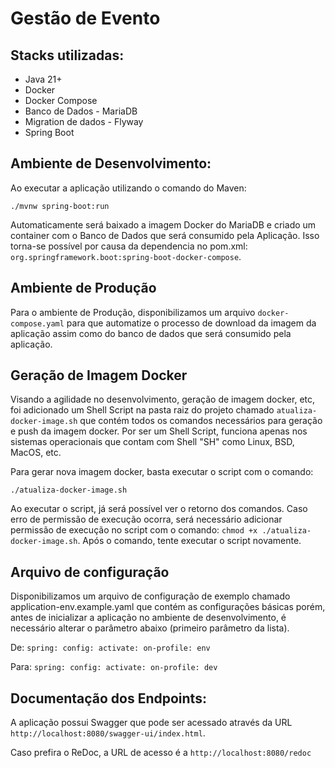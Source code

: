 # Gestão de Evento

## Stacks utilizadas:
 - Java 21+
 - Docker
 - Docker Compose
 - Banco de Dados - MariaDB
 - Migration de dados - Flyway
 - Spring Boot

## Ambiente de Desenvolvimento:

Ao executar a aplicação utilizando o comando do Maven:

`./mvnw spring-boot:run`

Automaticamente será baixado a imagem Docker do MariaDB e criado um container com o Banco de Dados que será consumido pela
Aplicação. Isso torna-se possível por causa da dependencia no pom.xml: `org.springframework.boot:spring-boot-docker-compose`.

## Ambiente de Produção

Para o ambiente de Produção, disponibilizamos um arquivo `docker-compose.yaml` para que automatize o processo de download
da imagem da aplicação assim como do banco de dados que será consumido pela aplicação.

## Geração de Imagem Docker

Visando a agilidade no desenvolvimento, geração de imagem docker, etc, foi adicionado um Shell Script na pasta raiz do
projeto chamado `atualiza-docker-image.sh` que contém todos os comandos necessários para geração e push da imagem docker.
Por ser um Shell Script, funciona apenas nos sistemas operacionais que contam com Shell "SH" como Linux, BSD, MacOS, etc.

Para gerar nova imagem docker, basta executar o script com o comando:

`./atualiza-docker-image.sh`

Ao executar o script, já será possível ver o retorno dos comandos. Caso erro de permissão de execução ocorra, será necessário
adicionar permissão de execução no script com o comando: `chmod +x ./atualiza-docker-image.sh`. Após o comando, tente executar
o script novamente.

## Arquivo de configuração

Disponibilizamos um arquivo de configuração de exemplo chamado application-env.example.yaml que contém as configurações básicas
porém, antes de inicializar a aplicação no ambiente de desenvolvimento, é necessário alterar o parâmetro abaixo (primeiro parâmetro da lista).

De:
`
spring:
  config:
    activate:
      on-profile: env
`

Para:
`
spring:
  config:
    activate:
      on-profile: dev
`

## Documentação dos Endpoints:

A aplicação possui Swagger que pode ser acessado através da URL `http://localhost:8080/swagger-ui/index.html`.

Caso prefira o ReDoc, a URL de acesso é a `http://localhost:8080/redoc`